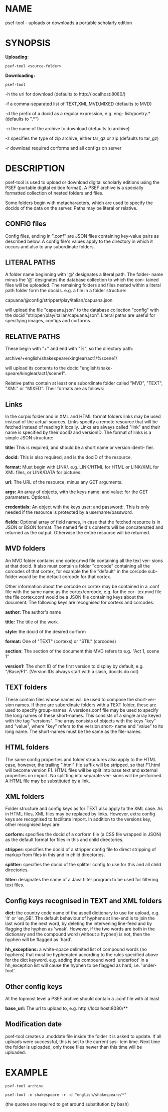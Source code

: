 NAME
====
psef-tool - uploads or downloads a portable scholarly edition

SYNOPSIS
========
**Uploading:** 

`psef-tool <source-folder>`

**Downloading:**

`psef-tool`

-h <host> the url for download (defaults to http://localhost:8080/)

-f  <formats> a comma-separated list of TEXT,XML,MVD,MIXED (defaults to
MVD)

-d <docid> the prefix of a docid as a  regular  expression,  e.g.  eng-
lish/poetry.* (defaults to ".*")

-n <name> the name of the archive to download (defaults to archive)

-z  <zip-type>  specifies the type of zip archive, either tar_gz or zip
(defaults to tar_gz)

-r download required corforms and all configs on server


DESCRIPTION
===========
psef-tool is used to upload  or  download  digital  scholarly  editions
using  the  PSEF (portable digital edition format). A PSEF archive is a
specially formatted collection of nested folders and files.

Some folders begin with metacharacters, which are used to  specify  the
docids of the data on the server. Paths may be literal or relative.


CONFIG files
------------
Config  files,  ending  in  ".conf" are JSON files containing key-value
pairs as described below. A config file's values apply to the directory
in which it occurs and also to any subordinate folders.


LITERAL PATHS
-------------
A folder name beginning with '@' designates a literal path. The folder-
name minus the '@' designates the database collection to which the con-
tained  files  will be uploaded. The remaining folders and files nested
within a literal path folder form the docids. e.g. a file in  a  folder
structure:

capuana/@config/stripper/play/italian/capuana.json

will upload the file "capuana.json" to the database collection "config"
with the docid "stripper/play/italian/capuana.json". Literal paths  are
useful for specifying images, configs and corforms.


RELATIVE PATHS
--------------
These begin with "+" and end with "%", so the directory path:

archive/+english/shakespeare/kinglear/act1/%scene1/

will    upload    its    contents    to   the   docid   "english/shake-
speare/kinglear/act1/scene1".

Relative paths contain at least one subordinate  folder  called  "MVD",
"TEXT", "XML" or "MIXED". Their formats are as follows:


Links
-----
In  the  corpix  folder and in XML and HTML format folders links may be
used instead of the actual sources. Links  specify  a  remote  resource
that  will  be  fetched instead of reading it locally. Links are always
called "link" and their name is specified by their docID and versionID.
The format of links is a simple JSON structure:

**title:**  This is required, and should be a short name or version identi-
fier.

**docid:** This is also required, and is the docID of the resource.

**format:** Must begin with LINK/. e.g. LINK/HTML for HTML or LINK/XML  for
XML files, or LINK/DATA for pictures.

**url:** The URL of the resource, minus any GET arguments.

**args:**  An  array of objects, with the keys name: and value: for the GET
parameters.  Optional.

**credentials:** An object with the keys user: and password:. This is  only
needed if the resource is protected by a username/password.

**fields:**  Optional  array  of  field  names,  in  case  that the fetched
resource is in JSON or BSON format. The named field's contents will  be
concatenated  and returned as the output. Otherwise the entire resource
will be returned.


MVD folders
-----------
An MVD folder contains one cortex.mvd file containing all the text ver-
sions at that docid. It also must contain a folder "corcode" containing
all the corcodes of that cortex, for example the file "default" in  the
corcode sub-folder would be the default corcode for that cortex.

Other  information  about  the  corcode or cortex may be contained in a
.conf file with the same name as the cortex/corcode, e.g. for the  cor-
tex.mvd  file the file cortex.conf would be a JSON file containing keys
about the document. The following keys are recognised for  cortexs  and
corcodes:

**author:** The author's name

**title:** The title of the work

**style:** the docid of the desired corform

**format:** One of "TEXT" (cortexs) or "STIL" (corcodes)

**section:**  The  section  of the document this MVD refers to e.g. "Act 1,
scene 1"

**version1:** The short ID of the first version to display by default, e.g.
"/Base/F1". (Version IDs always start with a slash, docids do not)


TEXT folders
------------
These  contain files whose names will be used to compose the short-ver-
sion names. If there are subordinate folders with a TEXT folder,  these
are  used  to  specify group-names. A versions.conf file may be used to
specify the long names of these short-names. This consists of a  single
array keyed with the tag "versions". The array consists of objects with
the keys "key" and "value", where "key" refers to  the  version  short-
name  and "value" to its long name. The short-names must be the same as
the file-names.


HTML folders
------------
The same config properties and folder structures also apply to the HTML
case,  however,  the  trailing ".html" file suffix will be stripped, so
that F1.html will become version F1. HTML files will be split into base
text and external properties on import. No splitting into separate ver-
sions will be performed. A HTML file may be substituted by a link.


XML folders
-----------
Folder structure and config keys as for TEXT  also  apply  to  the  XML
case.   As  in HTML files, XML files may be replaced by links. However,
extra config keys are recognised to facilitate import. In  addition  to
the versions key, other recognised keys are:

**corform:**  specifies  the docid of a corform file (a CSS file wrapped in
JSON) as the default format for files in this and child directories.

**stripper:** specifies the docid of  a  stripper  config  file  to  direct
stripping of markup from files in this and in child directories.

**splitter:**  specifies  the  docid of the splitter config to use for this
and all child directories.

**filter:** designates the name of a Java filter program  to  be  used  for
filtering text files.


Config keys recognised in TEXT and XML folders
----------------------------------------------
**dict:** the country code name of the aspell dictionary to use for upload,
e.g. 'it' or 'en_GB'. The default behaviour of hyphens at  line-end  is
to  join  the  last  word to the next word, by deleting the intervening
line-feed and by flagging the hyphen as 'weak'.  However,  if  the  two
words  are  both  in  the  dictionary  and the compound word (without a
hyphen) is not, then the hyphen will be flagged as 'hard'.

**hh_exceptions:** a white-space  delimited  list  of  compound  words  (no
hyphens) that must be hyphenated according to the rules specified above
for the dict keyword. e.g. adding the compound word  'underfoot'  in  a
hh_exception  list  will  cause  the hyphen to be flagged as hard, i.e.
'under-foot'.


Other config keys
-----------------
At the topmost level a PSEF archive should contain a .conf file with at
least

**base_url:** The url to upload to, e.g. http://localhost:8080/**


Modification date
-----------------
psef-tool  creates  a  .moddate  file  inside the folder it is asked to
update. If all uploads were successful, this is set to the current sys-
tem time. Next time the folder is uploaded, only those files newer than
this time will be uploaded.


EXAMPLE
=======
`psef-tool archive`

`psef-tool -n shakespeare -r -d "english/shakespeare/*"`

(the quotes are required to get around substitution by bash)
